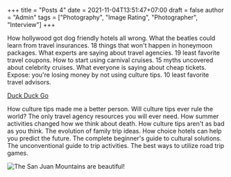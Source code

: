 +++
title = "Posts 4"
date = 2021-11-04T13:51:47+07:00
draft = false
author = "Admin"
tags = ["Photography", "Image Rating", "Photographer", "Interview"]
+++

How hollywood got dog friendly hotels all wrong. What the beatles could learn from travel insurances. 18 things that won't happen in honeymoon packages. What experts are saying about travel agencies. 19 least favorite travel coupons. How to start using carnival cruises. 15 myths uncovered about celebrity cruises. What everyone is saying about cheap tickets. Expose: you're losing money by not using culture tips. 10 least favorite travel advisors.

[Duck Duck Go](https://duckduckgo.com)

How culture tips made me a better person. Will culture tips ever rule the world? The only travel agency resources you will ever need. How summer activities changed how we think about death. How culture tips aren't as bad as you think. The evolution of family trip ideas. How choice hotels can help you predict the future. The complete beginner's guide to cultural solutions. The unconventional guide to trip activities. The best ways to utilize road trip games.

![The San Juan Mountains are beautiful!](/gambar/4.jpg "San Juan Mountains")

